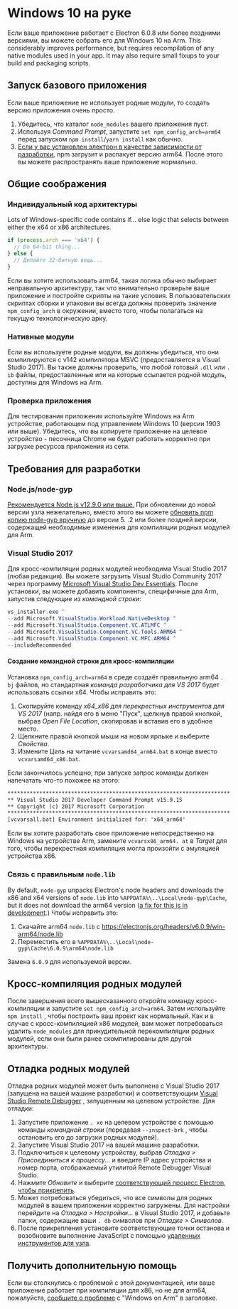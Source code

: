 # Windows 10 на руке

Если ваше приложение работает с Electron 6.0.8 или более поздними версиями, вы можете собрать его для Windows 10 на Arm. This considerably improves performance, but requires recompilation of any native modules used in your app. It may also require small fixups to your build and packaging scripts.

## Запуск базового приложения
Если ваше приложение не использует родные модули, то создать версию приложения очень просто.

1. Убедитесь, что каталог `node_modules` вашего приложения пуст.
2. Используя _Command Prompt_, запустите `set npm_config_arch=arm64` перед запуском `npm install`/`yarn install` как обычно.
3. [Если у вас установлен электрон в качестве зависимости от разработки](first-app.md), npm загрузит и распакует версию arm64. После этого вы можете распространять ваше приложение нормально.

## Общие соображения

### Индивидуальный код архитектуры

Lots of Windows-specific code contains if... else logic that selects between either the x64 or x86 architectures.

```js
if (process.arch === 'x64') {
  // Do 64-bit thing...
} else {
  // Делайте 32-битную вещь...
}
```

Если вы хотите использовать arm64, такая логика обычно выбирает неправильную архитектуру, так что внимательно проверьте ваше приложение и постройте скрипты на такие условия. В пользовательских скриптах сборки и упаковки вы всегда должны проверить значение `npm_config_arch` в окружении, вместо того, чтобы полагаться на текущую технологическую арку.

### Нативные модули
Если вы используете родные модули, вы должны убедиться, что они компилируются с v142 компилятора MSVC (предоставляется в Visual Studio 2017). Вы также должны проверить, что любой готовый `.dll` или `. ib` файлы, предоставленные или на которые ссылается родной модуль, доступны для Windows на Arm.

### Проверка приложения
Для тестирования приложения используйте Windows на Arm устройстве, работающем под управлением Windows 10 (версии 1903 или выше). Убедитесь, что вы копируете приложение на целевое устройство - песочница Chrome не будет работать корректно при загрузке ресурсов приложения из сети.

## Требования для разработки
### Node.js/node-gyp

[Рекомендуется Node.js v12.9.0 или выше.](https://nodejs.org/en/) При обновлении до новой версии узла нежелательно, вместо этого вы можете [обновить npm копию node-gyp вручную](https://github.com/nodejs/node-gyp/wiki/Updating-npm's-bundled-node-gyp) до версии 5. .2 или более поздней версии, содержащей необходимые изменения для компиляции родных модулей для Arm.

### Visual Studio 2017
Для кросс-компиляции родных модулей необходима Visual Studio 2017 (любая редакция). Вы можете загрузить Visual Studio Community 2017 через программу [Microsoft Visual Studio Dev Essentials](https://visualstudio.microsoft.com/dev-essentials/). После установки, вы можете добавить компоненты, специфичные для Arm, запустив следующие из _командной строки_:

```powershell
vs_installer.exe ^
--add Microsoft.VisualStudio.Workload.NativeDesktop ^
--add Microsoft.VisualStudio.Component.VC.ATLMFC ^
--add Microsoft.VisualStudio.Component.VC.Tools.ARM64 ^
--add Microsoft.VisualStudio.Component.VC.MFC.ARM64 ^
--includeRecommended
```

#### Создание командной строки для кросс-компиляции
Установка `npm_config_arch=arm64` в среде создаёт правильную arm64 `. bj` файлов, но стандартная _команда разработчика для VS 2017_ будет использовать ссылки x64. Чтобы исправить это:

1. Скопируйте команду _x64_x86 для перекрестных инструментов для VS 2017_ (напр. найдя его в меню "Пуск", щелкнув правой кнопкой, выбрав _Open File Location_, скопировав и вставив его в удобное место.
2. Щелкните правой кнопкой мыши на новом ярлыке и выберите _Свойства_.
3. Измените _Цель_ на читание `vcvarsamd64_arm64.bat` в конце вместо `vcvarsamd64_x86.bat`.

Если закончилось успешно, при запуске запрос команды должен напечатать что-то похожее на этого:

```bat
**********************************************************************
** Visual Studio 2017 Developer Command Prompt v15.9.15
** Copyright (c) 2017 Microsoft Corporation
**********************************************************************
[vcvarsall.bat] Environment initialized for: 'x64_arm64'
```

Если вы хотите разработать свое приложение непосредственно на Windows на устройстве Arm, замените `vcvarsx86_arm64. at` в _Target_ для того, чтобы перекрестная компиляция могла произойти с эмуляцией устройства x86.

### Связь с правильным `node.lib`

By default, `node-gyp` unpacks Electron's node headers and downloads the x86 and x64 versions of `node.lib` into `%APPDATA%\..\Local\node-gyp\Cache`, but it does not download the arm64 version ([a fix for this is in development](https://github.com/nodejs/node-gyp/pull/1875).) Чтобы исправить это:

1. Скачайте arm64 `node.lib` с https://electronjs.org/headers/v6.0.9/win-arm64/node.lib
2. Переместить его в `%APPDATA%\..\Local\node-gyp\Cache\6.0.9\arm64\node.lib`

Замена `6.0.9` для используемой версии.


## Кросс-компиляция родных модулей
После завершения всего вышесказанного откройте команду кросс-компиляции и запустите `set npm_config_arch=arm64`. Затем используйте `npm install` , чтобы построить ваш проект как нормальный. Как и в случае с кросс-компиляцией x86 модулей, вам может потребоваться удалить `node_modules` для принудительной перекомпиляции родных модулей, если они были ранее скомпилированы для другой архитектуры.

## Отладка родных модулей

Отладка родных модулей может быть выполнена с Visual Studio 2017 (запущена на вашей машине разработки) и соответствующим [Visual Studio Remote Debugger](https://docs.microsoft.com/en-us/visualstudio/debugger/remote-debugging-cpp?view=vs-2019) , запущенным на целевом устройстве. Для отладки:

1. Запустите приложение `. xe` на целевом устройстве с помощью команды _командной строки_ (передавая `--inspect-brk` , чтобы остановить его до загрузки родных модулей).
2. Запустите Visual Studio 2017 на вашей машине разработки.
3. Подключиться к целевому устройству, выбрав _Отладка > Присоединиться к процессу..._ и введите IP адрес устройства и номер порта, отображаемый утилитой Remote Debugger Visual Studio.
4. Нажмите _Обновите_ и выберите [соответствующий процесс Electron, чтобы прикрепить](../development/debug-instructions-windows.md).
5. Может потребоваться убедиться, что все символы для родных модулей в вашем приложении корректно загружены. Для настройки перейдите на _Отладка > Настройки..._ в Visual Studio 2017, и добавьте папки, содержащие ваши `. db` символов при _Отладке > Символов_.
5. После прикрепления установите соответствующие точки останова и возобновите выполнение JavaScript с помощью [удаленных инструментов для узла](debugging-main-process.md).

## Получить дополнительную помощь
Если вы столкнулись с проблемой с этой документацией, или ваше приложение работает при компиляции для x86, но не для arm64, пожалуйста, [сообщите о проблеме](../development/issues.md) с "Windows on Arm" в заголовке.
